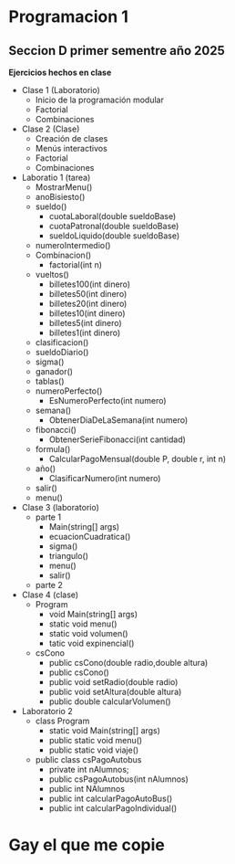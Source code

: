 # Programacion 1 
## Seccion D primer sementre año 2025
**Ejercicios hechos en clase**

- Clase 1 (Laboratorio)
  - Inicio de la programación modular
  - Factorial
  - Combinaciones
- Clase 2 (Clase)
  - Creación de clases
  - Menús interactivos
  - Factorial
  - Combinaciones
- Laboratio 1 (tarea)
  - MostrarMenu()   
  - anoBisiesto()
  - sueldo()
    - cuotaLaboral(double sueldoBase)
    - cuotaPatronal(double sueldoBase)
    - sueldoLiquido(double sueldoBase)
  - numeroIntermedio()
  - Combinacion()
    - factorial(int n)
  - vueltos()
    - billetes100(int dinero)
    - billetes50(int dinero)
    - billetes20(int dinero)
    - billetes10(int dinero)
    - billetes5(int dinero)
    - billetes1(int dinero)
  - clasificacion()
  - sueldoDiario()
  - sigma()
  - ganador()
  - tablas()
  - numeroPerfecto()
    - EsNumeroPerfecto(int numero)
  - semana()
    - ObtenerDiaDeLaSemana(int numero)
  - fibonacci()
    - ObtenerSerieFibonacci(int cantidad)
  - formula()
    - CalcularPagoMensual(double P, double r, int n)
  - año()
    - ClasificarNumero(int numero)
  - salir()
  - menu()
- Clase 3 (laboratorio)
  - parte 1 
    - Main(string[] args)
    - ecuacionCuadratica()
    - sigma()
    - triangulo()
    - menu()
    - salir()
  - parte 2
- Clase 4 (clase)
  - Program
    - void Main(string[] args)
    - static void menu()
    - static void volumen()
    - tatic void expinencial()
  - csCono
    - public csCono(double radio,double altura)
    - public csCono()
    - public void setRadio(double radio)
    - public void setAltura(double altura)
    - public double calcularVolumen()
- Laboratorio 2
  - class Program
    - static void Main(string[] args)
    - public static void menu()
    - public static void viaje()
  - public class csPagoAutobus
    - private int nAlumnos;
    - public csPagoAutobus(int nAlumnos)
    - public int NAlumnos
    - public int calcularPagoAutoBus()
    - public int calcularPagoIndividual()

# Gay el que me copie 


